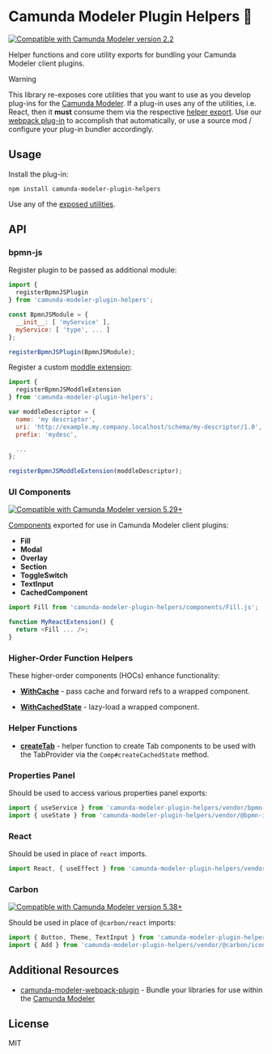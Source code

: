 # Camunda Modeler Plugin Helpers :electric_plug:

[![Compatible with Camunda Modeler version 2.2](https://img.shields.io/badge/Camunda%20Modeler-2.2+-blue.svg)](https://github.com/camunda/camunda-modeler)

Helper functions and core utility exports for bundling your Camunda Modeler client plugins.

> [!WARNING]
> This library re-exposes core utilities that you want to use as you develop plug-ins for the [Camunda Modeler](https://github.com/camunda/camunda-modeler).
> If a plug-in uses any of the utilities, i.e. React, then it **must** consume them via the respective [helper export](#api). Use our [webpack plug-in](https://github.com/camunda/camunda-modeler-webpack-plugin) to accomplish that automatically, or use a source mod / configure your plug-in bundler accordingly.


## Usage

Install the plug-in:

```
npm install camunda-modeler-plugin-helpers
```

Use any of the [exposed utilities](#api).

## API

### bpmn-js

Register plugin to be passed as additional module:

```javascript
import {
  registerBpmnJSPlugin
} from 'camunda-modeler-plugin-helpers';

const BpmnJSModule = {
  __init__: [ 'myService' ],
  myService: [ 'type', ... ]
};

registerBpmnJSPlugin(BpmnJSModule);
```

Register a custom [moddle extension](https://github.com/bpmn-io/bpmn-moddle):

```javascript
import {
  registerBpmnJSModdleExtension
} from 'camunda-modeler-plugin-helpers';

var moddleDescriptor = {
  name: 'my descriptor',
  uri: 'http://example.my.company.localhost/schema/my-descriptor/1.0',
  prefix: 'mydesc',

  ...
};

registerBpmnJSModdleExtension(moddleDescriptor);
```

### UI Components

[![Compatible with Camunda Modeler version 5.29+](https://img.shields.io/badge/Camunda%20Modeler-5.29+-blue.svg)](https://github.com/camunda/camunda-modeler)

[Components](https://github.com/camunda/camunda-modeler-plugin-helpers/tree/main/components) exported for use in Camunda Modeler client plugins:

- **Fill**
- **Modal**
- **Overlay** 
- **Section**
- **ToggleSwitch**
- **TextInput**
- **CachedComponent**

```javascript
import Fill from 'camunda-modeler-plugin-helpers/components/Fill.js';

function MyReactExtension() {
  return <Fill ... />;
}
```

### Higher-Order Function Helpers

These higher-order components (HOCs) enhance functionality:

- **[WithCache](https://github.com/camunda/camunda-modeler-plugin-helpers/blob/main/components/WithCache.js)** - pass cache and forward refs to a wrapped component.

- **[WithCachedState](https://github.com/camunda/camunda-modeler-plugin-helpers/blob/main/components/WithCachedState.js)** - lazy-load a wrapped component.

### Helper Functions

* **[createTab](https://github.com/camunda/camunda-modeler-plugin-helpers/blob/main/components/create-tab.js)** - helper function to create Tab components to be used with the TabProvider via the `Comp#createCachedState` method.

### Properties Panel

Should be used to access various properties panel exports:

```js
import { useService } from 'camunda-modeler-plugin-helpers/vendor/bpmn-js-properties-panel.js';
import { useState } from 'camunda-modeler-plugin-helpers/vendor/@bpmn-io/properties-panel/preact/hooks.js';
```

### React

Should be used in place of `react` imports.

```javascript
import React, { useEffect } from 'camunda-modeler-plugin-helpers/vendor/react.js';
```

### Carbon

[![Compatible with Camunda Modeler version 5.38+](https://img.shields.io/badge/Camunda%20Modeler-5.38+-blue.svg)](https://github.com/camunda/camunda-modeler)

Should be used in place of `@carbon/react` imports:

```javascript
import { Button, Theme, TextInput } from 'camunda-modeler-plugin-helpers/vendor/@carbon/react.js';
import { Add } from 'camunda-modeler-plugin-helpers/vendor/@carbon/icons-react.js';
```

## Additional Resources

* [camunda-modeler-webpack-plugin](https://github.com/camunda/camunda-modeler-webpack-plugin) - Bundle your libraries for use within the [Camunda Modeler](https://github.com/camunda/camunda-modeler)


## License

MIT
